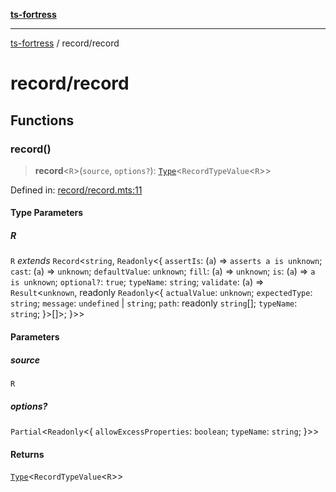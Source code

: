 [**ts-fortress**](../README.md)

---

[ts-fortress](../README.md) / record/record

# record/record

## Functions

### record()

> **record**\<`R`\>(`source`, `options?`): [`Type`](../type.md#type)\<`RecordTypeValue`\<`R`\>\>

Defined in: [record/record.mts:11](https://github.com/noshiro-pf/ts-fortress/blob/main/src/record/record.mts#L11)

#### Type Parameters

##### R

`R` _extends_ `Record`\<`string`, `Readonly`\<\{ `assertIs`: (`a`) => `asserts a is unknown`; `cast`: (`a`) => `unknown`; `defaultValue`: `unknown`; `fill`: (`a`) => `unknown`; `is`: (`a`) => `a is unknown`; `optional?`: `true`; `typeName`: `string`; `validate`: (`a`) => `Result`\<`unknown`, readonly `Readonly`\<\{ `actualValue`: `unknown`; `expectedType`: `string`; `message`: `undefined` \| `string`; `path`: readonly `string`[]; `typeName`: `string`; \}\>[]\>; \}\>\>

#### Parameters

##### source

`R`

##### options?

`Partial`\<`Readonly`\<\{ `allowExcessProperties`: `boolean`; `typeName`: `string`; \}\>\>

#### Returns

[`Type`](../type.md#type)\<`RecordTypeValue`\<`R`\>\>
